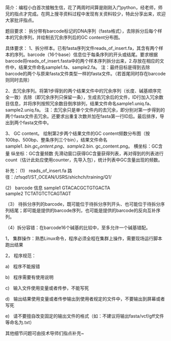 简介：编程小白首次接触生信，花了两周时间算是刚刚入门python，经老师，师兄的指点才完成。在网上搜寻资料过程中发现有关资料较少，特此分享出来，欢迎大家批评指点。

题目要求：
拆分带有barcode标记的DNA序列（fasta格式），去除拆分后每个样本的冗余序列，并绘制去冗余序列后的GC content分布图。

具体要求：
1、拆分样本。已有fasta序列文件reads_of_insert.fa，其含有两个样本的序列。barcode（16个base）信息位于每条序列的开头或结尾。要求根据barcode将reads_of_insert.fasta中的两个样本序列拆分出来，2.存放在相应的文件中，结果文件命名sample1.fa、sample2.fa。
注：最终目标是得到去除barcode的两个与原来fasta文件类型一样的fasta文件。（若首尾同时存在barcode则同时去除）

2、去冗余序列。将第1步得到的两个结果文件中的冗余序列（长度、碱基顺序完全一致）去除（即冗余序列只保留一条），生成去冗余后的文件，ID行加入冗余数目信息，并将序列按照冗余数目倒序排列，结果文件命名sample1.uniq.fa、sample2.uniq.fa。
注：去冗余只是单个文件内的去冗余，即分别对第一步得到的两个fasta文件去冗余。还要求出重复次数并加在fasta第一行ID后。最后排序，导出到两个fasta文件中。

3、 GC content。 绘制第2步两个结果文件的GC content频数分布图（按100bp、500bp、整条序列三个bin），结果文件命名sample1. $bin.gc_content.png、sample2.$bin. gc_content.png。
横坐标：GC含量    纵坐标：GC含量频数
先滑动窗口获得GC含量获得列表，再对得到的列表进行count（估计此处应使用counter，先导入包），统计列表中GC含量出现的频数。

补充：
(1)   reads_of_insert.fa 路径：/zfsqd1/ST_OCEAN/USRS/shichch/training/Q1/

(2)   barcode 信息
sample1 GTACACGCTGTGACTA
sample2 TCTATGTCTCAGTAGT

（3） 待拆分序列的barcode，既可能位于待拆分序列开头、也可能位于待拆分序列结尾；即可能是提供的barcode序列，也可能是提供的barcode的反向互补序列。

（4）拆分容错：在barcode16个碱基的比较中，至多允许一个碱基错配。

1， 集群操作：熟悉Linux命令，程序必须全程在集群上操作，需要现场运行脚本跑出结果

2， 程序规范：

a)   程序不能报错

b)   程序需要有使用说明

c)   输入文件使用变量或者传参，不能写死

d)   输出结果使用变量或者传参输出到使用者规定的文件中，不要输出到屏幕或者写死

e)   请不要擅自改变固定的输出文件的格式（如：不建议将输出fasta/vcf/gff文件等命名为.txt）


其他细节问题可由技术导师们指点补充~
